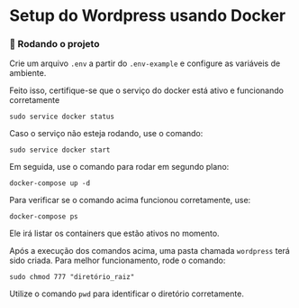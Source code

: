 # Setup do Wordpress usando Docker


### 🎲 Rodando o projeto

Crie um arquivo `.env` a partir do `.env-example` e configure as variáveis de ambiente.

Feito isso, certifique-se que o serviço do docker está ativo e funcionando corretamente
```
sudo service docker status
```

Caso o serviço não esteja rodando, use o comando:
```
sudo service docker start
```

Em seguida, use o comando para rodar em segundo plano:
```
docker-compose up -d
```

Para verificar se o comando acima funcionou corretamente, use:
```
docker-compose ps
```

Ele irá listar os containers que estão ativos no momento.

Após a execução dos comandos acima, uma pasta chamada `wordpress` terá sido criada. Para melhor funcionamento, rode o comando:
```
sudo chmod 777 "diretório_raiz"
```

Utilize o comando `pwd` para identificar o diretório corretamente.
